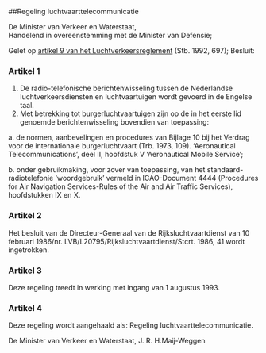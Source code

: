 <meta http-equiv='Content-Type' content='text/html; charset=utf-8' />

##Regeling luchtvaarttelecommunicatie

De Minister van Verkeer en Waterstaat,  
Handelend in overeenstemming met de Minister van Defensie;

Gelet op [artikel 9 van het Luchtverkeersreglement](../../../../AMvB/luchtverkeersreglement/BWBR0005775/README.md) (Stb. 1992, 697);
Besluit:    

### Artikel  1  

1.  De radio-telefonische berichtenwisseling tussen de Nederlandse luchtverkeersdiensten en luchtvaartuigen wordt gevoerd in de Engelse taal.   
2.  Met betrekking tot burgerluchtvaartuigen zijn op de in het eerste lid genoemde berichtenwisseling bovendien van toepassing: 

a. de normen, aanbevelingen en procedures van Bijlage 10 bij het Verdrag voor de internationale burgerluchtvaart (Trb. 1973, 109). ‘Aeronautical Telecommunications’, deel II, hoofdstuk V ‘Aeronautical Mobile Service’;  

b. onder gebruikmaking, voor zover van toepassing, van het standaard-radiotelefonie ‘woordgebruik’ vermeld in ICAO-Document 4444 (Procedures for Air Navigation Services-Rules of the Air and Air Traffic Services), hoofdstukken IX en X.     

### Artikel  2  

Het besluit van de Directeur-Generaal van de Rijksluchtvaartdienst van 10 februari 1986/nr. LVB/L20795/Rijksluchtvaartdienst/Stcrt. 1986, 41 wordt ingetrokken.  

### Artikel  3  

Deze regeling treedt in werking met ingang van 1 augustus 1993.  

### Artikel  4  

Deze regeling wordt aangehaald als: Regeling luchtvaarttelecommunicatie.  

De 
Minister van Verkeer en Waterstaat, 
J. R. H.Maij-Weggen    
